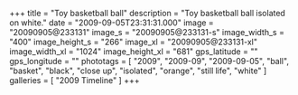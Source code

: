 +++
title = "Toy basketball ball"
description = "Toy basketball ball isolated on white."
date = "2009-09-05T23:31:31.000"
image = "20090905@233131"
image_s = "20090905@233131-s"
image_width_s = "400"
image_height_s = "266"
image_xl = "20090905@233131-xl"
image_width_xl = "1024"
image_height_xl = "681"
gps_latitude = ""
gps_longitude = ""
phototags = [ "2009", "2009-09", "2009-09-05", "ball", "basket", "black", "close up", "isolated", "orange", "still life", "white" ]
galleries = [ "2009 Timeline" ]
+++
